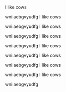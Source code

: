 
I like cows 




wni aebgvyudfg 
I like cows 




wni aebgvyudfg 
I like cows 




wni aebgvyudfg 
I like cows 




wni aebgvyudfg 
I like cows 




wni aebgvyudfg 
I like cows 




wni aebgvyudfg 
I like cows 




wni aebgvyudfg 
I like cows 




wni aebgvyudfg 
